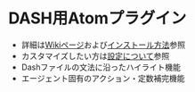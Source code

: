 # DASH用Atomプラグイン
- 詳細は[Wikiページ](http://gitbucket.k-in.riec.tohoku.ac.jp/gitbucket/kadowaki/DashAtomPlugin/wiki)および[インストール方法](http://gitbucket.k-in.riec.tohoku.ac.jp/gitbucket/kadowaki/DashAtomPlugin/wiki/Installation)参照
- カスタマイズしたい方は[設定について](http://gitbucket.k-in.riec.tohoku.ac.jp/gitbucket/kadowaki/DashAtomPlugin/wiki/Develop)参照
- Dashファイルの文法に沿ったハイライト機能
- エージェント固有のアクション・定数補完機能
